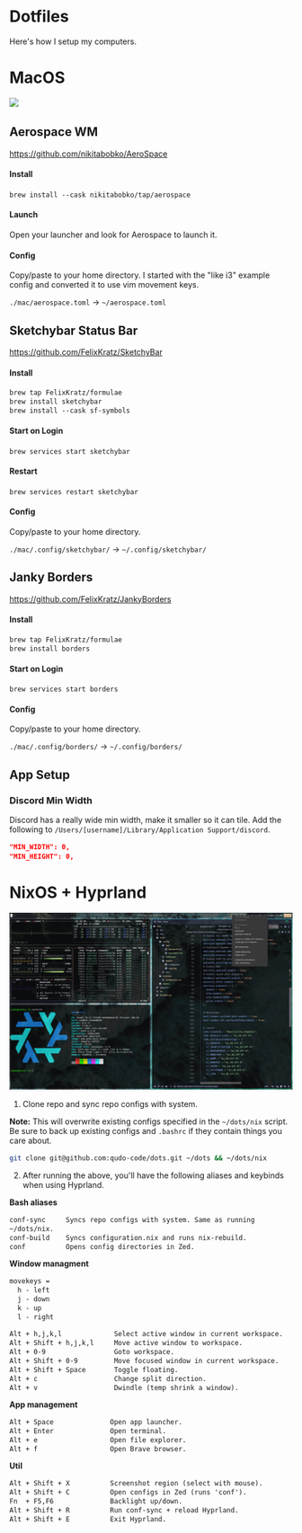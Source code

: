 # Dotfiles
Here's how I setup my computers.

# MacOS
![](/doc/mac-demo.png)
## Aerospace WM
https://github.com/nikitabobko/AeroSpace

#### Install
`brew install --cask nikitabobko/tap/aerospace`

#### Launch
Open your launcher and look for Aerospace to launch it.

#### Config
Copy/paste to your home directory. I started with the "like i3" example config and converted it to use vim movement keys.

`./mac/aerospace.toml` -> `~/aerospace.toml`

## Sketchybar Status Bar
https://github.com/FelixKratz/SketchyBar

#### Install
```
brew tap FelixKratz/formulae
brew install sketchybar
brew install --cask sf-symbols
```

#### Start on Login
`brew services start sketchybar`

#### Restart
`brew services restart sketchybar`

#### Config
Copy/paste to your home directory.

`./mac/.config/sketchybar/` -> `~/.config/sketchybar/`

## Janky Borders
https://github.com/FelixKratz/JankyBorders

#### Install
```
brew tap FelixKratz/formulae
brew install borders
```

#### Start on Login
`brew services start borders`

#### Config
Copy/paste to your home directory.

`./mac/.config/borders/` -> `~/.config/borders/`

## App Setup
### Discord Min Width
Discord has a really wide min width, make it smaller so it can tile. Add the following to `/Users/[username]/Library/Application Support/discord`.

```json
"MIN_WIDTH": 0,
"MIN_HEIGHT": 0,
```

# NixOS + Hyprland
![](/doc/nix-demo.png)
1. Clone repo and sync repo configs with system.

**Note:** This will overwrite existing configs specified in the `~/dots/nix` script. Be sure to back up existing configs and `.bashrc` if they contain things you care about.
```bash
git clone git@github.com:qudo-code/dots.git ~/dots && ~/dots/nix
```
2. After running the above, you'll have the following aliases and keybinds when using Hyprland.

**Bash aliases**
```
conf-sync     Syncs repo configs with system. Same as running ~/dots/nix.
conf-build    Syncs configuration.nix and runs nix-rebuild.
conf          Opens config directories in Zed.
```

**Window managment**
```
movekeys =
  h - left
  j - down
  k - up
  l - right
```

```
Alt + h,j,k,l             Select active window in current workspace.
Alt + Shift + h,j,k,l     Move active window to workspace.
Alt + 0-9                 Goto workspace.
Alt + Shift + 0-9         Move focused window in current workspace.
Alt + Shift + Space       Toggle floating.
Alt + c                   Change split direction.
Alt + v                   Dwindle (temp shrink a window).
```

**App management**
```
Alt + Space              Open app launcher.
Alt + Enter              Open terminal.
Alt + e                  Open file explorer.
Alt + f                  Open Brave browser.
```

**Util**
```
Alt + Shift + X          Screenshot region (select with mouse).
Alt + Shift + C          Open configs in Zed (runs 'conf').
Fn  + F5,F6              Backlight up/down.
Alt + Shift + R          Run conf-sync + reload Hyprland.
Alt + Shift + E          Exit Hyprland.
```
